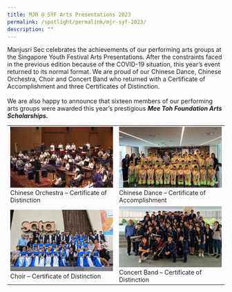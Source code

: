 ```yaml
---
title: MJR @ SYF Arts Presentations 2023
permalink: /spotlight/permalink/mjr-syf-2023/
description: ""
---
```

Manjusri Sec celebrates the achievements of our performing arts groups at the Singapore Youth Festival Arts Presentations.  After the constraints faced in the previous edition because of the COVID-19 situation, this year’s event returned to its normal format.   We are proud of our Chinese Dance, Chinese Orchestra, Choir and Concert Band who returned with a Certificate of Accomplishment and three Certificates of Distinction.  
<br>We are also happy to announce that sixteen members of our performing arts groups were awarded this year’s prestigious ***Mee Toh Foundation Arts Scholarships.***



<table>
<tbody>
<tr>
	<td style="width:50%"><img src="/images/Spotlight/chinese%20orchestra.png"><figcaption>Chinese Orchestra – Certificate of Distinction</figcaption></td>
	<td style="width:50%"><img src="/images/Spotlight/chinese%20dance.jpg"><figcaption>Chinese Dance – Certificate of Accomplishment </figcaption></td>
</tr>
<tr>
	<td style="width:50%"><img src="/images/Spotlight/choir1.jpg"><figcaption>Choir – Certificate of Distinction </figcaption></td>
	<td style="width:50%"><img src="/images/Spotlight/concert%20band.jpg"><figcaption>Concert Band – Certificate of Distinction </figcaption></td>
</tr>
</tbody>
</table>